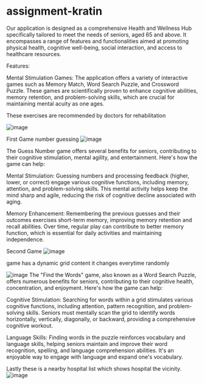 # assignment-kratin

Our application is designed as a comprehensive Health and Wellness Hub specifically tailored to meet the needs of seniors, aged 65 and above. It encompasses a range of features and functionalities aimed at promoting physical health, cognitive well-being, social interaction, and access to healthcare resources.

Features:

Mental Stimulation Games: The application offers a variety of interactive games such as Memory Match, Word Search Puzzle, and Crossword Puzzle. These games are scientifically proven to enhance cognitive abilities, memory retention, and problem-solving skills, which are crucial for maintaining mental acuity as one ages.

These exercises are recommended by doctors for rehabilitation


![image](https://github.com/prathmesh099/assignment-kratin/assets/80512946/da482f1f-52cf-4efd-8321-90b14c4c67c4)


First Game number guessing
![image](https://github.com/prathmesh099/assignment-kratin/assets/80512946/9a9212e5-1b7d-49b3-a032-a4cd54ae09e9)

The Guess Number game offers several benefits for seniors, contributing to their cognitive stimulation, mental agility, and entertainment. Here's how the game can help:

Mental Stimulation: Guessing numbers and processing feedback (higher, lower, or correct) engage various cognitive functions, including memory, attention, and problem-solving skills. This mental activity helps keep the mind sharp and agile, reducing the risk of cognitive decline associated with aging.

Memory Enhancement: Remembering the previous guesses and their outcomes exercises short-term memory, improving memory retention and recall abilities. Over time, regular play can contribute to better memory function, which is essential for daily activities and maintaining independence.

Second Game
![image](https://github.com/prathmesh099/assignment-kratin/assets/80512946/a4734f83-ca60-4345-8a67-b1edcc90f03f)

game has a dynamic grid content it changes everytime randomly

![image](https://github.com/prathmesh099/assignment-kratin/assets/80512946/83adca45-74d2-4e1e-9f4f-9718286b7bf9)
The "Find the Words" game, also known as a Word Search Puzzle, offers numerous benefits for seniors, contributing to their cognitive health, concentration, and enjoyment. Here's how the game can help:

Cognitive Stimulation: Searching for words within a grid stimulates various cognitive functions, including attention, pattern recognition, and problem-solving skills. Seniors must mentally scan the grid to identify words horizontally, vertically, diagonally, or backward, providing a comprehensive cognitive workout.

Language Skills: Finding words in the puzzle reinforces vocabulary and language skills, helping seniors maintain and improve their word recognition, spelling, and language comprehension abilities. It's an enjoyable way to engage with language and expand one's vocabulary.

Lastly these is a nearby hospital list which shows hospital the vicinity.
![image](https://github.com/prathmesh099/assignment-kratin/assets/80512946/e3e06b60-9b3f-48c1-8453-96e46cf4ea6f)
